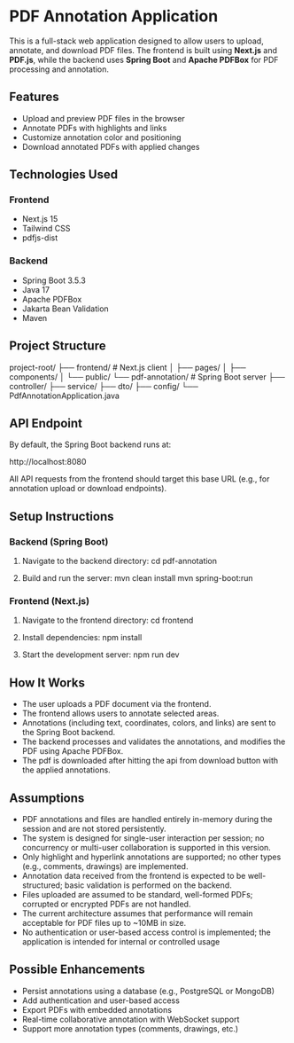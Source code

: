 # PDF Annotation Application

This is a full-stack web application designed to allow users to upload, annotate, and download PDF files. The frontend is built using **Next.js**  and **PDF.js**, while the backend uses **Spring Boot** and **Apache PDFBox** for PDF processing and annotation.

## Features

- Upload and preview PDF files in the browser
- Annotate PDFs with highlights and links
- Customize annotation color and positioning
- Download annotated PDFs with applied changes

## Technologies Used

### Frontend

- Next.js 15
- Tailwind CSS 
- pdfjs-dist

### Backend

- Spring Boot 3.5.3
- Java 17
- Apache PDFBox
- Jakarta Bean Validation
- Maven

## Project Structure

project-root/
├── frontend/ # Next.js client
│ ├── pages/
│ ├── components/
│ └── public/
└── pdf-annotation/ # Spring Boot server
├── controller/
├── service/
├── dto/
├── config/
└── PdfAnnotationApplication.java

## API Endpoint

By default, the Spring Boot backend runs at:

http://localhost:8080

All API requests from the frontend should target this base URL (e.g., for annotation upload or download endpoints).

## Setup Instructions

### Backend (Spring Boot)

1. Navigate to the backend directory:
cd pdf-annotation

2. Build and run the server:
mvn clean install
mvn spring-boot:run


### Frontend (Next.js)

1. Navigate to the frontend directory:
cd frontend

2. Install dependencies:
npm install

3. Start the development server:
npm run dev


## How It Works

- The user uploads a PDF document via the frontend.
- The frontend  allows users to annotate selected areas.
- Annotations (including text, coordinates, colors, and  links) are sent to the Spring Boot backend.
- The backend processes and validates the annotations, and  modifies the PDF using Apache PDFBox.
- The pdf is downloaded after hitting the api from download button with the applied annotations.

## Assumptions

- PDF annotations and files are handled entirely in-memory during the session and are not stored persistently.
- The system is designed for single-user interaction per session; no concurrency or multi-user collaboration is supported in this version.
- Only highlight and hyperlink annotations are supported; no other types (e.g., comments, drawings) are implemented.
- Annotation data received from the frontend is expected to be well-structured; basic validation is performed on the backend.
- Files uploaded are assumed to be standard, well-formed PDFs; corrupted or encrypted PDFs are not handled.
- The current architecture assumes that performance will remain acceptable for PDF files up to ~10MB in size.
- No authentication or user-based access control is implemented; the application is intended for internal or controlled usage


## Possible Enhancements

- Persist annotations using a database (e.g., PostgreSQL or MongoDB)
- Add authentication and user-based access
- Export PDFs with embedded annotations
- Real-time collaborative annotation with WebSocket support
- Support more annotation types (comments, drawings, etc.)

